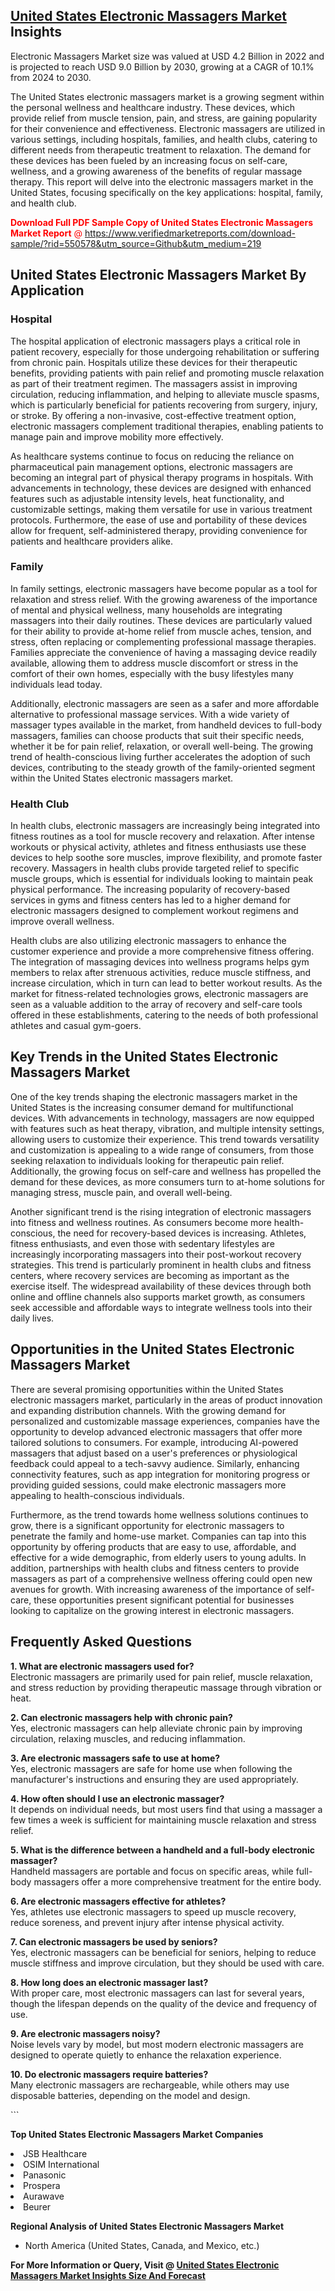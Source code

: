 <h2><a href="https://www.verifiedmarketreports.com/download-sample/?rid=550578&amp;utm_source=Github&amp;utm_medium=219" target="_blank">United States Electronic Massagers Market</a> Insights</h2><p>Electronic Massagers Market size was valued at USD 4.2 Billion in 2022 and is projected to reach USD 9.0 Billion by 2030, growing at a CAGR of 10.1% from 2024 to 2030.</p><p> <p>The United States electronic massagers market is a growing segment within the personal wellness and healthcare industry. These devices, which provide relief from muscle tension, pain, and stress, are gaining popularity for their convenience and effectiveness. Electronic massagers are utilized in various settings, including hospitals, families, and health clubs, catering to different needs from therapeutic treatment to relaxation. The demand for these devices has been fueled by an increasing focus on self-care, wellness, and a growing awareness of the benefits of regular massage therapy. This report will delve into the electronic massagers market in the United States, focusing specifically on the key applications: hospital, family, and health club. <p><span class=""><span style="color: #ff0000;"><strong>Download Full PDF Sample Copy of United States Electronic Massagers Market Report</strong> @ </span><a href="https://www.verifiedmarketreports.com/download-sample/?rid=550578&amp;utm_source=Github&amp;utm_medium=219" target="_blank">https://www.verifiedmarketreports.com/download-sample/?rid=550578&amp;utm_source=Github&amp;utm_medium=219</a></span></p></p> <h2>United States Electronic Massagers Market By Application</h2> <h3>Hospital</h3> <p>The hospital application of electronic massagers plays a critical role in patient recovery, especially for those undergoing rehabilitation or suffering from chronic pain. Hospitals utilize these devices for their therapeutic benefits, providing patients with pain relief and promoting muscle relaxation as part of their treatment regimen. The massagers assist in improving circulation, reducing inflammation, and helping to alleviate muscle spasms, which is particularly beneficial for patients recovering from surgery, injury, or stroke. By offering a non-invasive, cost-effective treatment option, electronic massagers complement traditional therapies, enabling patients to manage pain and improve mobility more effectively.</p> <p>As healthcare systems continue to focus on reducing the reliance on pharmaceutical pain management options, electronic massagers are becoming an integral part of physical therapy programs in hospitals. With advancements in technology, these devices are designed with enhanced features such as adjustable intensity levels, heat functionality, and customizable settings, making them versatile for use in various treatment protocols. Furthermore, the ease of use and portability of these devices allow for frequent, self-administered therapy, providing convenience for patients and healthcare providers alike.</p> <h3>Family</h3> <p>In family settings, electronic massagers have become popular as a tool for relaxation and stress relief. With the growing awareness of the importance of mental and physical wellness, many households are integrating massagers into their daily routines. These devices are particularly valued for their ability to provide at-home relief from muscle aches, tension, and stress, often replacing or complementing professional massage therapies. Families appreciate the convenience of having a massaging device readily available, allowing them to address muscle discomfort or stress in the comfort of their own homes, especially with the busy lifestyles many individuals lead today.</p> <p>Additionally, electronic massagers are seen as a safer and more affordable alternative to professional massage services. With a wide variety of massager types available in the market, from handheld devices to full-body massagers, families can choose products that suit their specific needs, whether it be for pain relief, relaxation, or overall well-being. The growing trend of health-conscious living further accelerates the adoption of such devices, contributing to the steady growth of the family-oriented segment within the United States electronic massagers market.</p> <h3>Health Club</h3> <p>In health clubs, electronic massagers are increasingly being integrated into fitness routines as a tool for muscle recovery and relaxation. After intense workouts or physical activity, athletes and fitness enthusiasts use these devices to help soothe sore muscles, improve flexibility, and promote faster recovery. Massagers in health clubs provide targeted relief to specific muscle groups, which is essential for individuals looking to maintain peak physical performance. The increasing popularity of recovery-based services in gyms and fitness centers has led to a higher demand for electronic massagers designed to complement workout regimens and improve overall wellness.</p> <p>Health clubs are also utilizing electronic massagers to enhance the customer experience and provide a more comprehensive fitness offering. The integration of massaging devices into wellness programs helps gym members to relax after strenuous activities, reduce muscle stiffness, and increase circulation, which in turn can lead to better workout results. As the market for fitness-related technologies grows, electronic massagers are seen as a valuable addition to the array of recovery and self-care tools offered in these establishments, catering to the needs of both professional athletes and casual gym-goers.</p> <h2>Key Trends in the United States Electronic Massagers Market</h2> <p>One of the key trends shaping the electronic massagers market in the United States is the increasing consumer demand for multifunctional devices. With advancements in technology, massagers are now equipped with features such as heat therapy, vibration, and multiple intensity settings, allowing users to customize their experience. This trend towards versatility and customization is appealing to a wide range of consumers, from those seeking relaxation to individuals looking for therapeutic pain relief. Additionally, the growing focus on self-care and wellness has propelled the demand for these devices, as more consumers turn to at-home solutions for managing stress, muscle pain, and overall well-being.</p> <p>Another significant trend is the rising integration of electronic massagers into fitness and wellness routines. As consumers become more health-conscious, the need for recovery-based devices is increasing. Athletes, fitness enthusiasts, and even those with sedentary lifestyles are increasingly incorporating massagers into their post-workout recovery strategies. This trend is particularly prominent in health clubs and fitness centers, where recovery services are becoming as important as the exercise itself. The widespread availability of these devices through both online and offline channels also supports market growth, as consumers seek accessible and affordable ways to integrate wellness tools into their daily lives.</p> <h2>Opportunities in the United States Electronic Massagers Market</h2> <p>There are several promising opportunities within the United States electronic massagers market, particularly in the areas of product innovation and expanding distribution channels. With the growing demand for personalized and customizable massage experiences, companies have the opportunity to develop advanced electronic massagers that offer more tailored solutions to consumers. For example, introducing AI-powered massagers that adjust based on a user's preferences or physiological feedback could appeal to a tech-savvy audience. Similarly, enhancing connectivity features, such as app integration for monitoring progress or providing guided sessions, could make electronic massagers more appealing to health-conscious individuals.</p> <p>Furthermore, as the trend towards home wellness solutions continues to grow, there is a significant opportunity for electronic massagers to penetrate the family and home-use market. Companies can tap into this opportunity by offering products that are easy to use, affordable, and effective for a wide demographic, from elderly users to young adults. In addition, partnerships with health clubs and fitness centers to provide massagers as part of a comprehensive wellness offering could open new avenues for growth. With increasing awareness of the importance of self-care, these opportunities present significant potential for businesses looking to capitalize on the growing interest in electronic massagers.</p> <h2>Frequently Asked Questions</h2> <p><strong>1. What are electronic massagers used for?</strong><br>Electronic massagers are primarily used for pain relief, muscle relaxation, and stress reduction by providing therapeutic massage through vibration or heat.</p> <p><strong>2. Can electronic massagers help with chronic pain?</strong><br>Yes, electronic massagers can help alleviate chronic pain by improving circulation, relaxing muscles, and reducing inflammation.</p> <p><strong>3. Are electronic massagers safe to use at home?</strong><br>Yes, electronic massagers are safe for home use when following the manufacturer's instructions and ensuring they are used appropriately.</p> <p><strong>4. How often should I use an electronic massager?</strong><br>It depends on individual needs, but most users find that using a massager a few times a week is sufficient for maintaining muscle relaxation and stress relief.</p> <p><strong>5. What is the difference between a handheld and a full-body electronic massager?</strong><br>Handheld massagers are portable and focus on specific areas, while full-body massagers offer a more comprehensive treatment for the entire body.</p> <p><strong>6. Are electronic massagers effective for athletes?</strong><br>Yes, athletes use electronic massagers to speed up muscle recovery, reduce soreness, and prevent injury after intense physical activity.</p> <p><strong>7. Can electronic massagers be used by seniors?</strong><br>Yes, electronic massagers can be beneficial for seniors, helping to reduce muscle stiffness and improve circulation, but they should be used with care.</p> <p><strong>8. How long does an electronic massager last?</strong><br>With proper care, most electronic massagers can last for several years, though the lifespan depends on the quality of the device and frequency of use.</p> <p><strong>9. Are electronic massagers noisy?</strong><br>Noise levels vary by model, but most modern electronic massagers are designed to operate quietly to enhance the relaxation experience.</p> <p><strong>10. Do electronic massagers require batteries?</strong><br>Many electronic massagers are rechargeable, while others may use disposable batteries, depending on the model and design.</p> ```</p><p><strong>Top United States Electronic Massagers Market Companies</strong></p><div data-test-id=""><p><li>JSB Healthcare</li><li> OSIM International</li><li> Panasonic</li><li> Prospera</li><li> Aurawave</li><li> Beurer</li></p><div><strong>Regional Analysis of&nbsp;United States Electronic Massagers Market</strong></div><ul><li dir="ltr"><p dir="ltr">North America&nbsp;(United States, Canada, and Mexico, etc.)</p></li></ul><p><strong>For More Information or Query, Visit @&nbsp;</strong><strong><a href="https://www.verifiedmarketreports.com/product/electronic-massagers-market-size-and-forecast/?utm_source=Github&amp;utm_medium=219" target="_blank">United States Electronic Massagers Market Insights Size And Forecast</a></strong></p></div>
